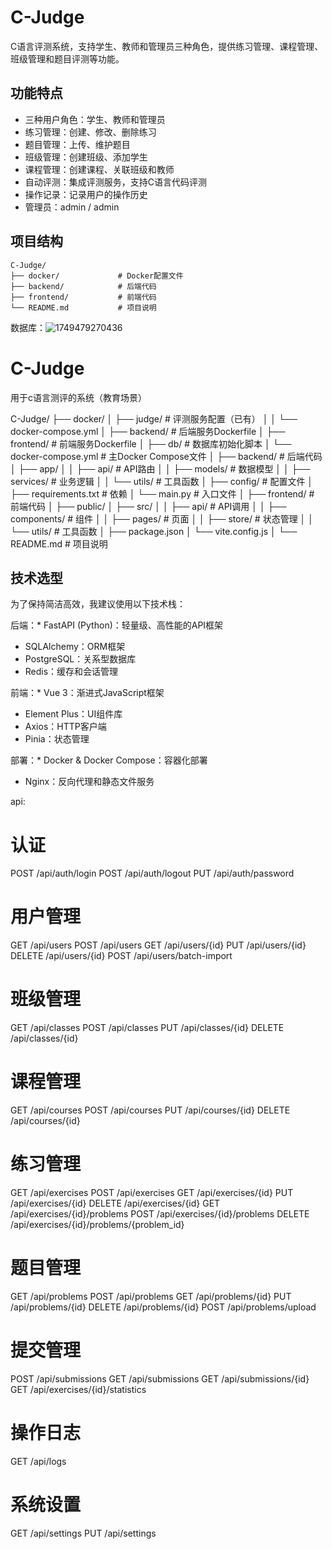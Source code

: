 # C-Judge

C语言评测系统，支持学生、教师和管理员三种角色，提供练习管理、课程管理、班级管理和题目评测等功能。

## 功能特点

- 三种用户角色：学生、教师和管理员
- 练习管理：创建、修改、删除练习
- 题目管理：上传、维护题目
- 班级管理：创建班级、添加学生
- 课程管理：创建课程、关联班级和教师
- 自动评测：集成评测服务，支持C语言代码评测
- 操作记录：记录用户的操作历史
- 管理员：admin / admin

## 项目结构

```
C-Judge/
├── docker/             # Docker配置文件
├── backend/            # 后端代码
├── frontend/           # 前端代码
└── README.md           # 项目说明
```

数据库：![1749479270436](image/README/1749479270436.png)

# C-Judge

用于c语言测评的系统（教育场景）

C-Judge/
├── docker/
│   ├── judge/                # 评测服务配置（已有）
│   │   └── docker-compose.yml
│   ├── backend/              # 后端服务Dockerfile
│   ├── frontend/             # 前端服务Dockerfile
│   ├── db/                   # 数据库初始化脚本
│   └── docker-compose.yml    # 主Docker Compose文件
│
├── backend/                  # 后端代码
│   ├── app/
│   │   ├── api/              # API路由
│   │   ├── models/           # 数据模型
│   │   ├── services/         # 业务逻辑
│   │   └── utils/            # 工具函数
│   ├── config/               # 配置文件
│   ├── requirements.txt      # 依赖
│   └── main.py               # 入口文件
│
├── frontend/                 # 前端代码
│   ├── public/
│   ├── src/
│   │   ├── api/              # API调用
│   │   ├── components/       # 组件
│   │   ├── pages/            # 页面
│   │   ├── store/            # 状态管理
│   │   └── utils/            # 工具函数
│   ├── package.json
│   └── vite.config.js
│
└── README.md                 # 项目说明

## 技术选型

为了保持简洁高效，我建议使用以下技术栈：

后端：* FastAPI (Python)：轻量级、高性能的API框架

* SQLAlchemy：ORM框架
* PostgreSQL：关系型数据库
* Redis：缓存和会话管理

前端：* Vue 3：渐进式JavaScript框架

* Element Plus：UI组件库
* Axios：HTTP客户端
* Pinia：状态管理

部署：* Docker & Docker Compose：容器化部署

* Nginx：反向代理和静态文件服务

api:

# 认证

POST /api/auth/login
POST /api/auth/logout
PUT /api/auth/password

# 用户管理

GET /api/users
POST /api/users
GET /api/users/{id}
PUT /api/users/{id}
DELETE /api/users/{id}
POST /api/users/batch-import

# 班级管理

GET /api/classes
POST /api/classes
PUT /api/classes/{id}
DELETE /api/classes/{id}

# 课程管理

GET /api/courses
POST /api/courses
PUT /api/courses/{id}
DELETE /api/courses/{id}

# 练习管理

GET /api/exercises
POST /api/exercises
GET /api/exercises/{id}
PUT /api/exercises/{id}
DELETE /api/exercises/{id}
GET /api/exercises/{id}/problems
POST /api/exercises/{id}/problems
DELETE /api/exercises/{id}/problems/{problem_id}

# 题目管理

GET /api/problems
POST /api/problems
GET /api/problems/{id}
PUT /api/problems/{id}
DELETE /api/problems/{id}
POST /api/problems/upload

# 提交管理

POST /api/submissions
GET /api/submissions
GET /api/submissions/{id}
GET /api/exercises/{id}/statistics

# 操作日志

GET /api/logs

# 系统设置

GET /api/settings
PUT /api/settings
